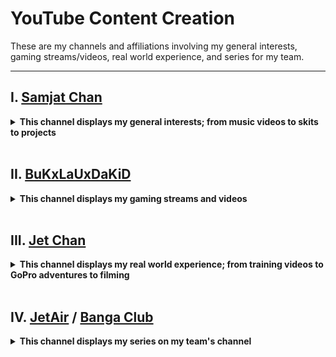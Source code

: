 # YouTube Content Creation

These are my channels and affiliations involving my general interests, gaming streams/videos, real world experience, and series for my team. 

___

## I. [Samjat Chan](https://www.youtube.com/user/KunKhmerKid)
<details>
  <summary><b>This channel displays my general interests; from music videos to skits to projects</b></summary><br />  
  
  1. [*Mr. Awesome Sandwich Maker*](https://www.youtube.com/watch?v=7i1WAD7cbEQ)
  2. [*Uncharted 3: Drake's Deception™ - Five Not Alive*](https://www.youtube.com/watch?v=bAMdpiMw4eI)
  3. [*Uncharted 3: Drake's Deception™ - Victory T-bolt/bag*](https://www.youtube.com/watch?v=xp-c7jHtBDQ)
</details>

<br />

## II. [BuKxLaUxDaKiD](https://www.youtube.com/user/BuKxLaUxDaKiD)
<details>
  <summary><b>This channel displays my gaming streams and videos</b></summary><br />  
  
  1. [*Uncharted 3 - Three Team Deathmatch in Desert Village*](https://www.youtube.com/watch?v=mDzPIQ9Liiw&t=318s)
</details>

<br />

## III. [Jet Chan](https://www.youtube.com/channel/UC2JeisYODByIB3dLQBm25-g)
<details>
  <summary><b>This channel displays my real world experience; from training videos to GoPro adventures to filming</b></summary><br />
  
  1. [*365 Days of Parkour and Art of Movement | Month 7*](https://www.youtube.com/watch?v=3S9h3d--KCE&t=10s)
  2. [*365 Days of Parkour and Art of Movement | Month 6*](https://www.youtube.com/watch?v=bLcIZxuGzFE&t=49s)
  3. [*365 Days of Parkour and Art of Movement | Month 5*](https://www.youtube.com/watch?v=3x5aT-QbLpg&t=204s)
  4. [*365 Days of Parkour and Art of Movement | Month 4*](https://www.youtube.com/watch?v=ietKwgx4-VQ&t=82s)
  5. [*365 Days of Parkour and Art of Movement | Month 3*](https://www.youtube.com/watch?v=JnnbyJIMd0M&t=13s)
  6. [*365 Days of Parkour and Art of Movement | Month 2*](https://www.youtube.com/watch?v=hmdKWkMazK0)
  7. [*365 Days of Parkour and Art of Movement | Month 1*](https://www.youtube.com/watch?v=4wNS2QoPgcs&t=145s)
  8. [*Pistol Squat Progression - Week 1*](https://www.youtube.com/watch?v=c-_kRu9YkzI&t=1s)
  9. [*Planche Progression - Week 1*](https://www.youtube.com/watch?v=Ckfi51XVXn0&t=2s)
  10. [*Back Lever Progression - Week 1*](https://www.youtube.com/watch?v=XuRrX6YKCvQ)
  11. [*One Arm Chin Up Progression - Week 1*](https://www.youtube.com/watch?v=WjeaKTklP4o)
  12. [*Tiger Bend Handstand Push Up Progression - Week 1*](https://www.youtube.com/watch?v=wQy2uds3ChE)
  13. [*Crucifix Push Up Progression - Week 1*](https://www.youtube.com/watch?v=5zgdNAEzOeg&t=17s)
  14. [*Front Lever Progression - Week 1*](https://www.youtube.com/watch?v=Ws_aS00-2bc&t=27s)
  15. [*Navigating through The Jungle | Path C*](https://www.youtube.com/watch?v=D4cwsV-KfSY)
  16. [*Navigating through The Jungle | Path B*](https://www.youtube.com/watch?v=riSzkXSvOBc)
  17. [*Navigating through The Jungle | Path A*](https://www.youtube.com/watch?v=hvOzflmO8Sg)
  18. [*POV Tree Climbing and Apple Picking*](https://www.youtube.com/watch?v=Kr8CRPJUQqk&t=20s)
  19. [*1st Year Training Progress and Milestones (2016)*](https://www.youtube.com/watch?v=IemP5_NVKPI&t=116s)
  20. [*Canobie Lake Park August 2016*](https://www.youtube.com/watch?v=shoVgC4V1sE)
  21. [*POV Parkour inside AMP Academy*](https://www.youtube.com/watch?v=bMdTuDseX7k&t=2s)
</details>

<br />

## IV. [JetAir](https://www.youtube.com/playlist?list=PL2IylO9-Mz_kBOD59xFSzqhHYfyPnscQy) / [Banga Club](https://www.youtube.com/c/EPICPARKOUR)
<details>
  <summary><b>This channel displays my series on my team's channel</b></summary><br />  
  
  1. Episode 12: [*JetAir: Custom Gaming PC Unboxing & Testing](https://www.youtube.com/watch?v=BW0hywu-9Cg&list=PL2IylO9-Mz_kBOD59xFSzqhHYfyPnscQy&index=12&t=4s)
  2. Episode 11: [*JetAir: Stay Safe Everyone*](https://www.youtube.com/watch?v=rwi5oskRADA&list=PL2IylO9-Mz_kBOD59xFSzqhHYfyPnscQy&index=11)
  3. Episode 10: [*JetAir: Building My Home Gym, Part 4*](https://www.youtube.com/watch?v=KjSZrY6p4Jk&list=PL2IylO9-Mz_kBOD59xFSzqhHYfyPnscQy&index=10)
  4. Episode 9: [*JetAir: Give It The Ol' Swipe*](https://www.youtube.com/watch?v=zPdXYdaUDzE&list=PL2IylO9-Mz_kBOD59xFSzqhHYfyPnscQy&index=9)
  5. Episode 8: [*JetAir: Building My Home Gym, Part 3*](https://www.youtube.com/watch?v=n49K147RLbU&list=PL2IylO9-Mz_kBOD59xFSzqhHYfyPnscQy&index=8)
  6. Episode 7: [*JetAir: Project Precision I*](https://www.youtube.com/watch?v=5JF_9Uy6Aes&list=PL2IylO9-Mz_kBOD59xFSzqhHYfyPnscQy&index=7)
  7. Episode 6: [*JetAir: Building My Home Gym, Part 2*](https://www.youtube.com/watch?v=Ah11tSNmU14&list=PL2IylO9-Mz_kBOD59xFSzqhHYfyPnscQy&index=6)
  8. Episode 5: [*JetAir: Project Descent I*](https://www.youtube.com/watch?v=NfQZBLdxbhQ&list=PL2IylO9-Mz_kBOD59xFSzqhHYfyPnscQy&index=5)
  9. Episode 4: [*JetAir: Building My Home Gym, Part 1*](https://www.youtube.com/watch?v=lZNaX1uzwvk&list=PL2IylO9-Mz_kBOD59xFSzqhHYfyPnscQy&index=4)
  10. Episode 3: [*JetAir: Project Ascent I*](https://www.youtube.com/watch?v=FOvcL2RQV0c&list=PL2IylO9-Mz_kBOD59xFSzqhHYfyPnscQy&index=3)
  11. Episode 2: [*JetAir: Lost and Found*](https://www.youtube.com/watch?v=EPWP8rJTHlw&list=PL2IylO9-Mz_kBOD59xFSzqhHYfyPnscQy&index=2)
  12. Episode 1: [*JetAir*](https://www.youtube.com/watch?v=r3Kk8sYlggA&list=PL2IylO9-Mz_kBOD59xFSzqhHYfyPnscQy&index=1)
</details>
